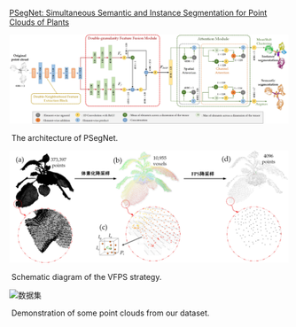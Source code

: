 [PSegNet: Simultaneous Semantic and Instance Segmentation for Point Clouds of Plants](https://downloads.spj.sciencemag.org/plantphenomics/2022/9787643.pdf)

![PSegNet - v5](https://github.com/jsLi1/PSegNet/blob/master/image/PSegNet%20.jpg)

​                                                                               The architecture of PSegNet.

![VFPS v2](https://github.com/jsLi1/PSegNet/blob/master/image/VFPS%20v2.jpg)

​                                                                             Schematic diagram of the VFPS strategy.

![数据集](https://github.com/jsLi1/PSegNet/blob/master/image/dataset.jpg)

​                                                 Demonstration of some point clouds from our dataset.

